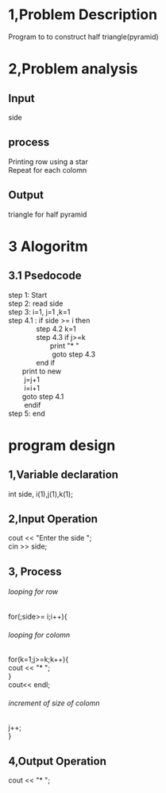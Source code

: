 # 1,Problem Description
Program to to construct half triangle(pyramid)
# 2,Problem analysis
## Input 
side
## process
Printing row using a star</br>
Repeat for each colomn 
## Output
triangle for half pyramid 
# 3 Alogoritm
## 3.1 Psedocode
step 1: Start </br>
step 2: read side </br>
step 3: i=1, j=1 ,k=1 </br>
step 4.1 : if side >= i then </br>
&emsp;&emsp;&emsp;&emsp;step 4.2 k=1 </br>
&emsp;&emsp;&emsp;&emsp;step 4.3 if j>=k </br>
&emsp;&emsp;&emsp;&emsp;&emsp;&emsp;print "*  " </br>
&emsp;&emsp;&emsp;&emsp;&emsp;&emsp; goto step 4.3 </br>
&emsp;&emsp;&emsp;&emsp;end if </br>
&emsp;&emsp;print to new </br>
&emsp;&emsp; j=j+1 </br>
&emsp;&emsp; i=i+1 </br>
&emsp;&emsp;goto step 4.1 </br>
&emsp;&emsp; endif </br>
step 5: end
# program design
## 1,Variable declaration
int side, i(1),j(1),k(1);
## 2,Input Operation
cout << "Enter the side "; </br>
cin >> side;
## 3, Process
###### looping for row
for(;side>= i;i++){
###### looping for colomn
 for(k=1;j>=k;k++){ </br>
        cout << "*  "; </br>
        }</br>
    cout<< endl;</br>
###### increment of size of colomn
 j++;  </br>
}
## 4,Output Operation
cout << "*  ";





